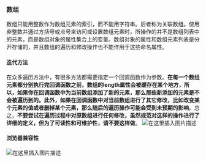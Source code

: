 ### 数组
数组只能用整数作为数组元素的索引，而不能用字符串。后者称为关联数组。使用非整数并通过方括号或点号来访问或设置数组元素时，所操作的并不是数组列表中的元素，而是数组对象的属性集合上的变量。数组对象的属性和数组元素列表是分开存储的，并且数组的遍历和修改操作也不能作用于这些命名属性。

#### 迭代方法
在众多遍历方法中，有很多方法都需要指定一个回调函数作为参数。**在每一个数组元素都分别执行完回调函数之前，数组的length属性会被缓存在某个地方，所以，如果你在回调函数中为当前数组添加了新的元素，那么那些新添加的元素是不会被遍历到的。此外，如果在回调函数中对当前数组进行了其它修改，比如改变某个元素的值或者删掉某个元素，那么随后的遍历操作可能会受到未预期的影响**。总之，**不要尝试在遍历过程中对原数组进行任何修改，虽然规范对这样的操作进行了详细的定义，但为了可读性和可维护性，请不要这样做**。
![在这里插入图片描述](https://img-blog.csdnimg.cn/20191030090902638.png?x-oss-process=image/watermark,type_ZmFuZ3poZW5naGVpdGk,shadow_10,text_aHR0cHM6Ly9ibG9nLmNzZG4ubmV0L3F3ZTQzNTU0MTkwOA==,size_16,color_FFFFFF,t_70)
#### 浏览器兼容性
![在这里插入图片描述](https://img-blog.csdnimg.cn/20191030091732634.png?x-oss-process=image/watermark,type_ZmFuZ3poZW5naGVpdGk,shadow_10,text_aHR0cHM6Ly9ibG9nLmNzZG4ubmV0L3F3ZTQzNTU0MTkwOA==,size_16,color_FFFFFF,t_70)